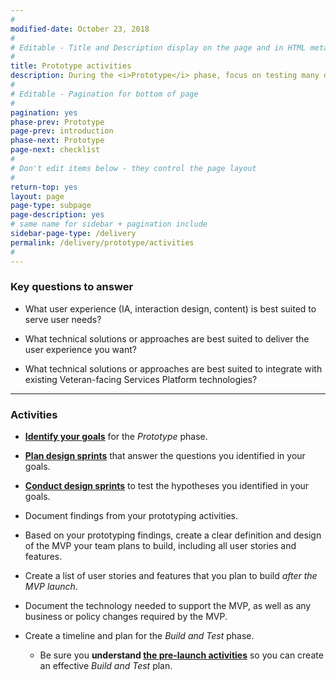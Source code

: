 ```yaml
---
#
modified-date: October 23, 2018
#
# Editable - Title and Description display on the page and in HTML meta tags
#
title: Prototype activities
description: During the <i>Prototype</i> phase, focus on testing many different approaches with real users before you start building the real service.
#
# Editable - Pagination for bottom of page
#
pagination: yes
phase-prev: Prototype
page-prev: introduction
phase-next: Prototype
page-next: checklist
#
# Don't edit items below - they control the page layout
#
return-top: yes
layout: page
page-type: subpage
page-description: yes
# same name for sidebar + pagination include
sidebar-page-type: /delivery
permalink: /delivery/prototype/activities
#
---
```


### Key questions to answer

* What user experience (IA, interaction design, content) is best suited to serve user needs?

* What technical solutions or approaches are best suited to deliver the user experience you want?

* What technical solutions or approaches are best suited to integrate with existing Veteran-facing Services Platform technologies?

<hr>

### Activities

* **[Identify your goals]({{site.baseurl}}/resources/more/prototype-activities#identify-your-goals)** for the *Prototype* phase.

* **[Plan design sprints]({{site.baseurl}}/resources/more/prototype-activities#plan-your-design-sprints)** that answer the questions you identified in your goals.

* **[Conduct design sprints]({{site.baseurl}}/resources/more/prototype-activities#conduct-a-design-sprint)** to test the hypotheses you identified in your goals.

* Document findings from your prototyping activities.

* Based on your prototyping findings, create a clear definition and design of the MVP your team plans to build, including all user stories and features.

* Create a list of user stories and features that you plan to build *after the MVP launch*.

* Document the technology needed to support the MVP, as well as any business or policy changes required by the MVP.

* Create a timeline and plan for the *Build and Test* phase.
  * Be sure you **understand [the pre-launch activities]({{site.baseurl}}/delivery/build-and-test/activities#pre-launch-activities)** so you can create an effective *Build and Test* plan.
<br/>
